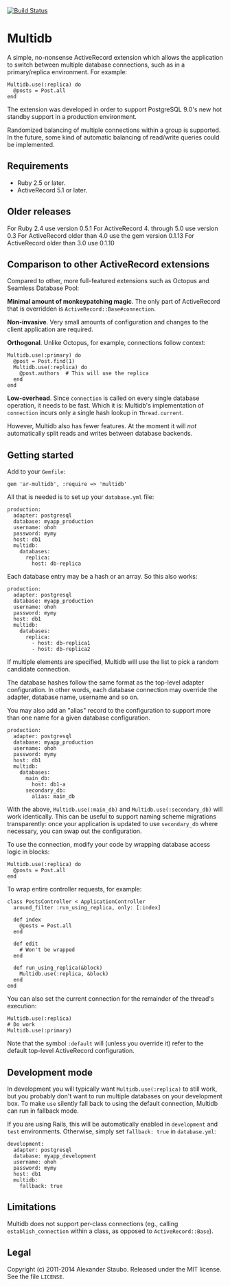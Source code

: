 [![Build Status](https://github.com/OutOfOrder/multidb/actions/workflows/prs.yml/badge.svg)](https://github.com/OutOfOrder/multidb/actions)

# Multidb

A simple, no-nonsense ActiveRecord extension which allows the application to switch between multiple database connections, such as in a primary/replica environment. For example:

    Multidb.use(:replica) do
      @posts = Post.all
    end

The extension was developed in order to support PostgreSQL 9.0's new hot standby support in a production environment.

Randomized balancing of multiple connections within a group is supported. In the future, some kind of automatic balancing of read/write queries could be implemented.

## Requirements

* Ruby 2.5 or later.
* ActiveRecord 5.1 or later.

## Older releases
For Ruby 2.4 use version 0.5.1
For ActiveRecord 4. through 5.0 use version 0.3
For ActiveRecord older than 4.0 use the gem version 0.1.13
For ActiveRecord older than 3.0 use 0.1.10

## Comparison to other ActiveRecord extensions

Compared to other, more full-featured extensions such as Octopus and Seamless Database Pool:

**Minimal amount of monkeypatching magic**. The only part of ActiveRecord that is overridden is `ActiveRecord::Base#connection`.

**Non-invasive**. Very small amounts of configuration and changes to the client application are required.

**Orthogonal**. Unlike Octopus, for example, connections follow context:

    Multidb.use(:primary) do
      @post = Post.find(1)
      Multidb.use(:replica) do
        @post.authors  # This will use the replica
      end
    end

**Low-overhead**. Since `connection` is called on every single database operation, it needs to be fast. Which it is: Multidb's implementation of
`connection` incurs only a single hash lookup in `Thread.current`.

However, Multidb also has fewer features. At the moment it will _not_ automatically split reads and writes between database backends.

## Getting started

Add to your `Gemfile`:

    gem 'ar-multidb', :require => 'multidb'

All that is needed is to set up your `database.yml` file:

    production:
      adapter: postgresql
      database: myapp_production
      username: ohoh
      password: mymy
      host: db1
      multidb:
        databases:
          replica:
            host: db-replica

Each database entry may be a hash or an array. So this also works:

    production:
      adapter: postgresql
      database: myapp_production
      username: ohoh
      password: mymy
      host: db1
      multidb:
        databases:
          replica:
            - host: db-replica1
            - host: db-replica2

If multiple elements are specified, Multidb will use the list to pick a random candidate connection.

The database hashes follow the same format as the top-level adapter configuration. In other words, each database connection may override the adapter, database name, username and so on.

You may also add an "alias" record to the configuration to support more than one name for a given database configuration.

    production:
      adapter: postgresql
      database: myapp_production
      username: ohoh
      password: mymy
      host: db1
      multidb:
        databases:
          main_db:
            host: db1-a
          secondary_db:
            alias: main_db

With the above, `Multidb.use(:main_db)` and `Multidb.use(:secondary_db)` will work identically. This can be useful to support naming scheme migrations transparently: once your application is updated to use `secondary_db` where necessary, you can swap out the configuration.

To use the connection, modify your code by wrapping database access logic in blocks:

    Multidb.use(:replica) do
      @posts = Post.all
    end

To wrap entire controller requests, for example:

    class PostsController < ApplicationController
      around_filter :run_using_replica, only: [:index]

      def index
        @posts = Post.all
      end

      def edit
        # Won't be wrapped
      end

      def run_using_replica(&block)
        Multidb.use(:replica, &block)
      end
    end

You can also set the current connection for the remainder of the thread's execution:

    Multidb.use(:replica)
    # Do work
    Multidb.use(:primary)

Note that the symbol `:default` will (unless you override it) refer to the default top-level ActiveRecord configuration.

## Development mode

In development you will typically want `Multidb.use(:replica)` to still work, but you probably don't want to run multiple databases on your development box. To make `use` silently fall back to using the default connection, Multidb can run in fallback mode.

If you are using Rails, this will be automatically enabled in `development` and `test` environments. Otherwise, simply set `fallback: true` in `database.yml`:

    development:
      adapter: postgresql
      database: myapp_development
      username: ohoh
      password: mymy
      host: db1
      multidb:
        fallback: true

## Limitations

Multidb does not support per-class connections (eg., calling `establish_connection` within a class, as opposed to `ActiveRecord::Base`).

## Legal

Copyright (c) 2011-2014 Alexander Staubo. Released under the MIT license. See the file `LICENSE`.
